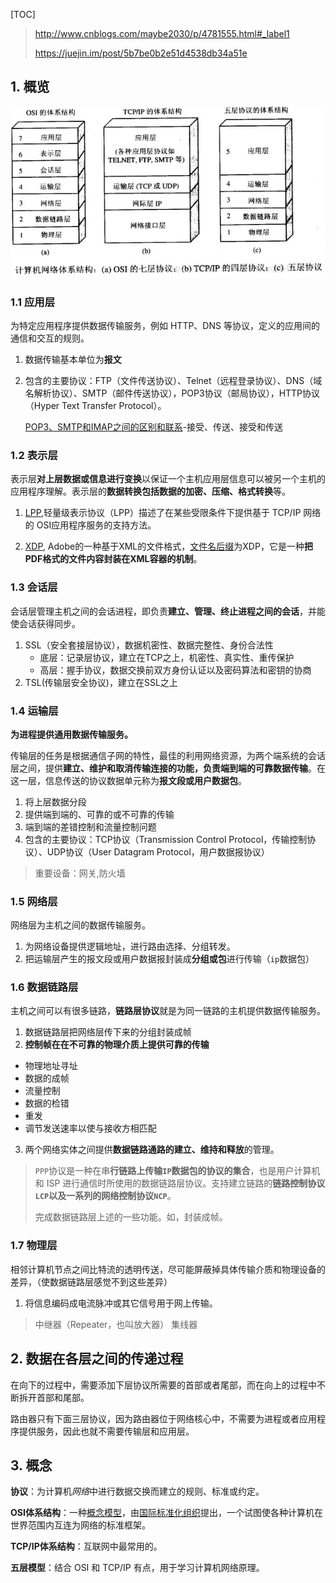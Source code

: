 [TOC]

> <http://www.cnblogs.com/maybe2030/p/4781555.html#_label1>
>
> <https://juejin.im/post/5b7be0b2e51d4538db34a51e>

## 1. 概览 ##

![](../img/计算机分层比较.png)

### 1.1 应用层 ###

为特定应用程序提供数据传输服务，例如 HTTP、DNS 等协议，定义的应用间的通信和交互的规则。
1. 数据传输基本单位为**报文**
2. 包含的主要协议：FTP（文件传送协议）、Telnet（远程登录协议）、DNS（域名解析协议）、SMTP（邮件传送协议），POP3协议（邮局协议），HTTP协议（Hyper Text Transfer Protocol）。

   [POP3、SMTP和IMAP之间的区别和联系](<https://blog.csdn.net/qq877507054/article/details/71249272>)-接受、传送、接受和传送

### 1.2 表示层 ###

表示层**对上层数据或信息进行变换**以保证一个主机应用层信息可以被另一个主机的应用程序理解。表示层的**数据转换包括数据的加密、压缩、格式转换**等。

1. [LPP](<https://baike.baidu.com/item/LPP/2986191?fr=aladdin>),轻量级表示协议（LPP）描述了在某些受限条件下提供基于 TCP/IP 网络的 OSI应用程序服务的支持方法。

2. [XDP](<https://baike.baidu.com/item/XDP>), Adobe的一种基于XML的文件格式，[文件名后缀](https://baike.baidu.com/item/文件名后缀/8299429)为XDP，它是一种**把PDF格式的文件内容封装在XML容器的机制**。

### 1.3 会话层 ###

会话层管理主机之间的会话进程，即负责**建立、管理、终止进程之间的会话**，并能使会话获得同步。

1. SSL（安全套接层协议），数据机密性、数据完整性、身份合法性
   * 底层：记录层协议，建立在TCP之上，机密性、真实性、重传保护
   * 高层：握手协议，数据交换前双方身份认证以及密码算法和密钥的协商
2. TSL(传输层安全协议)，建立在SSL之上

### 1.4 运输层 ###

**为进程提供通用数据传输服务。**

传输层的任务是根据通信子网的特性，最佳的利用网络资源，为两个端系统的会话层之间，提供**建立、维护和取消传输连接的功能，负责端到端的可靠数据传输**。在这一层，信息传送的协议数据单元称为**报文段或用户数据包**。

1. 将上层数据分段
2. 提供端到端的、可靠的或不可靠的传输
3. 端到端的差错控制和流量控制问题
4. 包含的主要协议：TCP协议（Transmission Control Protocol，传输控制协议）、UDP协议（User Datagram Protocol，用户数据报协议）

> 重要设备：网关,防火墙

### 1.5 网络层 ###
网络层为主机之间的数据传输服务。
1. 为网络设备提供逻辑地址，进行路由选择、分组转发。
2. 把运输层产生的报文段或用户数据报封装成**分组或包**进行传输（`ip`数据包）

### 1.6 数据链路层 ###

主机之间可以有很多链路，**链路层协议**就是为同一链路的主机提供数据传输服务。
1. 数据链路层把网络层传下来的分组封装成帧
2. **控制帧在在不可靠的物理介质上提供可靠的传输**
  * 物理地址寻址
  * 数据的成帧
  * 流量控制
  * 数据的检错
  * 重发
  * 调节发送速率以使与接收方相匹配
3. 两个网络实体之间提供**数据链路通路的建立、维持和释放**的管理。

> `PPP`协议是一种在串**行链路上传输`IP`数据包的协议的集合**，也是用户计算机和 ISP 进行通信时所使用的数据链路层协议。支持建立链路的**链路控制协议`LCP`**以及一系列的**网络控制协议`NCP`**。
>
> 完成数据链路层上述的一些功能。如，封装成帧。

### 1.7 物理层 ###

 相邻计算机节点之间比特流的透明传送，尽可能屏蔽掉具体传输介质和物理设备的差异，（使数据链路层感觉不到这些差异）
 1. 将信息编码成电流脉冲或其它信号用于网上传输。

> 中继器（Repeater，也叫放大器）
> 集线器

## 2. 数据在各层之间的传递过程

在向下的过程中，需要添加下层协议所需要的首部或者尾部，而在向上的过程中不断拆开首部和尾部。

路由器只有下面三层协议，因为路由器位于网络核心中，不需要为进程或者应用程序提供服务，因此也就不需要传输层和应用层。

## 3. 概念

**协议**：为计算机*网络*中进行数据交换而建立的规则、标准或约定。

**OSI体系结构**：一种[概念模型](https://baike.baidu.com/item/概念模型)，由[国际标准化组织](https://baike.baidu.com/item/国际标准化组织)提出，一个试图使各种计算机在世界范围内互连为网络的标准框架。

**TCP/IP体系结构**：互联网中最常用的。

**五层模型**：结合 OSI 和 TCP/IP 有点，用于学习计算机网络原理。